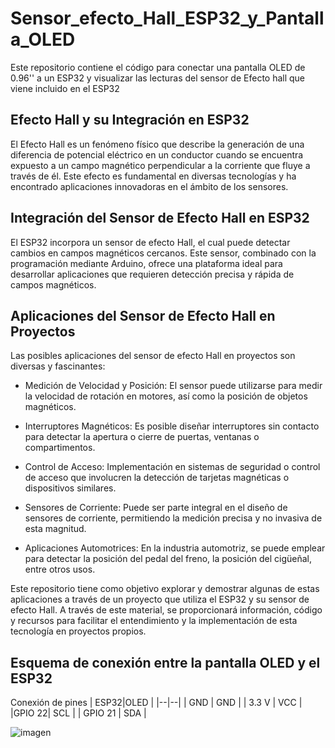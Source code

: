 # Sensor_efecto_Hall_ESP32_y_Pantalla_OLED
Este repositorio contiene el código para conectar una pantalla OLED de 0.96'' a un ESP32 y visualizar las lecturas del sensor de Efecto hall que viene incluido en el ESP32 
## Efecto Hall y su Integración en ESP32
El Efecto Hall es un fenómeno físico que describe la generación de una diferencia de potencial eléctrico en un conductor cuando se encuentra expuesto a un campo magnético perpendicular a la corriente que fluye a través de él. Este efecto es fundamental en diversas tecnologías y ha encontrado aplicaciones innovadoras en el ámbito de los sensores.

## Integración del Sensor de Efecto Hall en ESP32

El ESP32 incorpora un sensor de efecto Hall, el cual puede detectar cambios en campos magnéticos cercanos. Este sensor, combinado con la programación mediante Arduino, ofrece una plataforma ideal para desarrollar aplicaciones que requieren detección precisa y rápida de campos magnéticos.

## Aplicaciones del Sensor de Efecto Hall en Proyectos

Las posibles aplicaciones del sensor de efecto Hall en proyectos son diversas y fascinantes:

- Medición de Velocidad y Posición: El sensor puede utilizarse para medir la velocidad de rotación en motores, así como la posición de objetos magnéticos.

- Interruptores Magnéticos: Es posible diseñar interruptores sin contacto para detectar la apertura o cierre de puertas, ventanas o compartimentos.

- Control de Acceso: Implementación en sistemas de seguridad o control de acceso que involucren la detección de tarjetas magnéticas o dispositivos similares.

- Sensores de Corriente: Puede ser parte integral en el diseño de sensores de corriente, permitiendo la medición precisa y no invasiva de esta magnitud.

- Aplicaciones Automotrices: En la industria automotriz, se puede emplear para detectar la posición del pedal del freno, la posición del cigüeñal, entre otros usos.

Este repositorio tiene como objetivo explorar y demostrar algunas de estas aplicaciones a través de un proyecto que utiliza el ESP32 y su sensor de efecto Hall. A través de este material, se proporcionará información, código y recursos para facilitar el entendimiento y la implementación de esta tecnología en proyectos propios.

## Esquema de conexión entre la pantalla OLED y el ESP32

Conexión de pines
|  ESP32|OLED  |
|--|--|
| GND | GND |
| 3.3 V | VCC |
|GPIO 22| SCL |
| GPIO 21 | SDA |

![imagen](https://github.com/raymundosoto/Sensor_efecto_Hall_ESP32_y_Pantalla_OLED/assets/72757419/8fadb825-9dc2-41b0-bf62-b1c7ac0a1a93)




